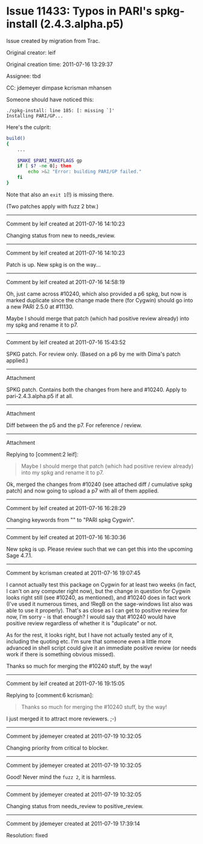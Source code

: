 # Issue 11433: Typos in PARI's spkg-install (2.4.3.alpha.p5)

Issue created by migration from Trac.

Original creator: leif

Original creation time: 2011-07-16 13:29:37

Assignee: tbd

CC:  jdemeyer dimpase kcrisman mhansen

Someone should have noticed this:

```
./spkg-install: line 185: [: missing `]'
Installing PARI/GP...
```


Here's the culprit:

```sh
build()
{
    ...

    $MAKE $PARI_MAKEFLAGS gp
    if [ $? -ne 0]; then
        echo >&2 "Error: building PARI/GP failed."
    fi
}
```

Note that also an `exit 1`(!) is missing there.

(Two patches apply with fuzz 2 btw.)


---

Comment by leif created at 2011-07-16 14:10:23

Changing status from new to needs_review.


---

Comment by leif created at 2011-07-16 14:10:23

Patch is up. New spkg is on the way...


---

Comment by leif created at 2011-07-16 14:58:19

Oh, just came across #10240, which also provided a p6 spkg, but now is marked duplicate since the change made there (for Cygwin) should go into a new PARI 2.5.0 at #11130.

Maybe I should merge that patch (which had positive review already) into my spkg and rename it to p7.


---

Comment by leif created at 2011-07-16 15:43:52

SPKG patch. For review only. (Based on a p6 by me with Dima's patch applied.)


---

Attachment

SPKG patch. Contains both the changes from here and #10240. Apply to pari-2.4.3.alpha.p5 if at all.


---

Attachment

Diff between the p5 and the p7. For reference / review.


---

Attachment

Replying to [comment:2 leif]:
> Maybe I should merge that patch (which had positive review already) into my spkg and rename it to p7.

Ok, merged the changes from #10240 (see attached diff / cumulative spkg patch) and now going to upload a p7 with all of them applied.


---

Comment by leif created at 2011-07-16 16:28:29

Changing keywords from "" to "PARI spkg Cygwin".


---

Comment by leif created at 2011-07-16 16:30:36

New spkg is up. Please review such that we can get this into the upcoming Sage 4.7.1.


---

Comment by kcrisman created at 2011-07-16 19:07:45

I cannot actually test this package on Cygwin for at least two weeks (in fact, I can't on any computer right now), but the change in question for Cygwin looks right still (see #10240, as mentioned), and #10240 does in fact work (I've used it numerous times, and !RegB on the sage-windows list also was able to use it properly).    That's as close as I can get to positive review for now, I'm sorry - is that enough?  I would say that #10240 would have positive review regardless of whether it is "duplicate" or not.

As for the rest, it looks right, but I have not actually tested any of it, including the quoting etc.  I'm sure that someone even a little more advanced in shell script could give it an immediate positive review (or needs work if there is something obvious missed).

Thanks so much for merging the #10240 stuff, by the way!


---

Comment by leif created at 2011-07-16 19:15:05

Replying to [comment:6 kcrisman]:
> Thanks so much for merging the #10240 stuff, by the way!

I just merged it to attract more reviewers. ;-)


---

Comment by jdemeyer created at 2011-07-19 10:32:05

Changing priority from critical to blocker.


---

Comment by jdemeyer created at 2011-07-19 10:32:05

Good!  Never mind the `fuzz 2`, it is harmless.


---

Comment by jdemeyer created at 2011-07-19 10:32:05

Changing status from needs_review to positive_review.


---

Comment by jdemeyer created at 2011-07-19 17:39:14

Resolution: fixed
